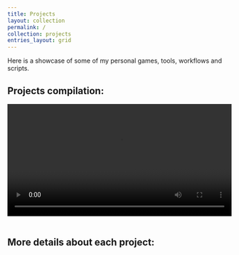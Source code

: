 ```yaml
---
title: Projects
layout: collection
permalink: /
collection: projects
entries_layout: grid
---
```


Here is a showcase of some of my personal games, tools, workflows and scripts.

## Projects compilation:
<div class="myvideo">
   <video  style="display:block; width:100%; height:auto;" autoplay controls loop="loop">
       <source src="{{ site.baseurl }}/videos/Vadmidin.github.io_reel2.mp4" type="video/mp4" />
   </video>
</div>
<br>

## More details about each project: